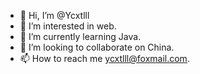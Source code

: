 - 👋 Hi, I’m @Ycxtlll
- 👀 I’m interested in web.
- 🌱 I’m currently learning Java.
- 💞️ I’m looking to collaborate on China.
- 📫 How to reach me ycxtlll@foxmail.com.

<!---
Ycxtlll/Ycxtlll is a ✨ special ✨ repository because its `README.md` (this file) appears on your GitHub profile.
You can click the Preview link to take a look at your changes.
--->
